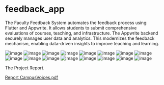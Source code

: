 # feedback_app

The Faculty Feedback System automates the feedback process using Flutter and Appwrite. It allows students to submit comprehensive evaluations of courses, teaching, and infrastructure. The Appwrite backend securely manages user data and analytics. This modernizes the feedback mechanism, enabling data-driven insights to improve teaching and learning.

![image](https://github.com/user-attachments/assets/7e15d224-bc37-4e5e-acc3-e15d3f75b4ec)
![image](https://github.com/user-attachments/assets/f8919f0b-f050-49b3-9948-cfd3f52f054f)
![image](https://github.com/user-attachments/assets/52e016a9-11aa-4017-91fa-ffd03843d45a)
![image](https://github.com/user-attachments/assets/037153a5-f89a-4bee-ab4a-eb81d38da9bc)
![image](https://github.com/user-attachments/assets/89cb4dd1-2d2e-400d-81ea-d54f180b5427)
![image](https://github.com/user-attachments/assets/f1fc138d-75e6-440b-9be4-8bd519c44a36)
![image](https://github.com/user-attachments/assets/0cdfb6da-632a-434a-ba3c-6257b9a92942)
![image](https://github.com/user-attachments/assets/b548b17f-0c41-44ab-8cb2-699abb1f9ba5)
![image](https://github.com/user-attachments/assets/b45183dc-deb2-472a-9967-07c43546e8a4)
![image](https://github.com/user-attachments/assets/0cb38aae-cbcc-4320-b9d1-80f2e7c99d3c)
![image](https://github.com/user-attachments/assets/268bca3f-690a-46f4-8803-93bcee5a234c)
![image](https://github.com/user-attachments/assets/03914d34-799a-4afa-a1e8-ed9b9f5940e0)
![image](https://github.com/user-attachments/assets/f4fb3941-e394-4b63-81bc-b281991dbbff)
![image](https://github.com/user-attachments/assets/3d5fe267-dd3f-403f-87dd-36b21a279cfe)
![image](https://github.com/user-attachments/assets/972399e7-fe75-4d57-9a3a-397c1da0e565)
![image](https://github.com/user-attachments/assets/2adfba0e-831c-4856-8df3-c45717aec50a)

The Project Report.

[Report CampusVoices.pdf](https://github.com/user-attachments/files/17950357/Report.CampusVoices.pdf)














